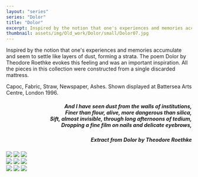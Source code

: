 ```yaml
---
layout: "series"
series: "Dolor"
title: "Dolor"
excerpt: Inspired by the notion that one's experiences and memories accumulate and seem to settle like layers of dust. 
thumbnail: assets/img/Old_work/Dolor/small/Dolor07.jpg
---
```



Inspired by the notion that one's experiences and memories accumulate and seem to settle like layers of dust, forming a strata. The poem Dolor by Theodore Roethke evokes this feeling and was an important inspiration.  All the pieces in this collection were constructed from a single discarded mattress. 

Capoc, Fabric, Straw, Newspaper, Ashes. Shown displayed at Battersea Arts Centre, London 1996.

<div>
<h5 style="text-align: right">
And I have seen dust from the walls of institutions,<br>
Finer than flour, alive, more dangerous than silica,<br>
Sift, almost invisible, through long afternoons of tedium,<br>
Dropping a fine film on nails and delicate eyebrows,<br>
</h5>
<h5 style="text-align: right"><i>Extract from Dolor by Theodore Roethke</i></h5>
</div>


<div class="row">
<div class="column">

<img src="{{ site.baseurl }}/assets/img/Old_work/Dolor/small/Dolor01.jpg" />
<img src="{{ site.baseurl }}/assets/img/Old_work/Dolor/small/Dolor04.jpg" />
<img src="{{ site.baseurl }}/assets/img/Old_work/Dolor/small/Dolor07.jpg" />

</div>
<div class="column">
<img src="{{ site.baseurl }}/assets/img/Old_work/Dolor/small/Dolor02.jpg" />
<img src="{{ site.baseurl }}/assets/img/Old_work/Dolor/small/Dolor05.jpg" />
<img src="{{ site.baseurl }}/assets/img/Old_work/Dolor/small/Dolor08.jpg" />

</div>
 <div class="column">
<img src="{{ site.baseurl }}/assets/img/Old_work/Dolor/small/Dolor03.jpg" />
<img src="{{ site.baseurl }}/assets/img/Old_work/Dolor/small/Dolor06.jpg" />
<img src="{{ site.baseurl }}/assets/img/Old_work/Dolor/small/Dolor09.jpg" />

</div>
</div>
<br>
